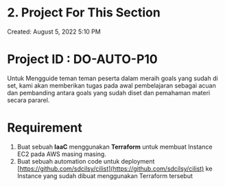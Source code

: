 # 2. Project For This Section

Created: August 5, 2022 5:10 PM

# Project ID : DO-AUTO-P10

Untuk Mengguide teman teman peserta dalam meraih goals yang sudah di set, kami akan memberikan tugas pada awal pembelajaran sebagai acuan dan pembanding antara goals yang sudah diset dan pemahaman materi secara pararel.

# Requirement

1. Buat sebuah **IaaC** menggunakan **Terraform** untuk membuat Instance EC2 pada AWS masing masing.
2. Buat sebuah automation code untuk deployment [https://github.com/sdcilsy/cilist](https://github.com/sdcilsy/cilist) ke Instance yang sudah dibuat menggunakan Terraform tersebut